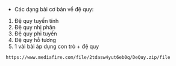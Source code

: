 
- Các dạng bài cơ bản về đệ quy:
1. Đệ quy tuyến tính
2. Đệ quy nhị phân
3. Đệ quy phi tuyến
4. Đệ quy hỗ tương
5. 1 vài bài áp dụng con trỏ + đệ quy


```
https://www.mediafire.com/file/2tdasw4yut6eb0q/DeQuy.zip/file
```
